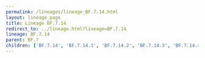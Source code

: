 ```yaml
---
permalink: /lineages/lineage_BF.7.14.html
layout: lineage_page
title: Lineage BF.7.14
redirect_to: ../lineage.html?lineage=BF.7.14
lineage: BF.7.14
parent: BF.7
children: ['BF.7.14', 'BF.7.14.1', 'BF.7.14.2', 'BF.7.14.3', 'BF.7.14.4', 'BF.7.14.5', 'BF.7.14.6', 'BF.7.14.7']
---
```


